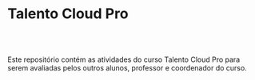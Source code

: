 <h1>Talento Cloud Pro</h1><br /><br /><p>Este repositório contém as atividades do curso Talento Cloud Pro para serem avaliadas pelos outros alunos, professor e coordenador do curso.</p>
